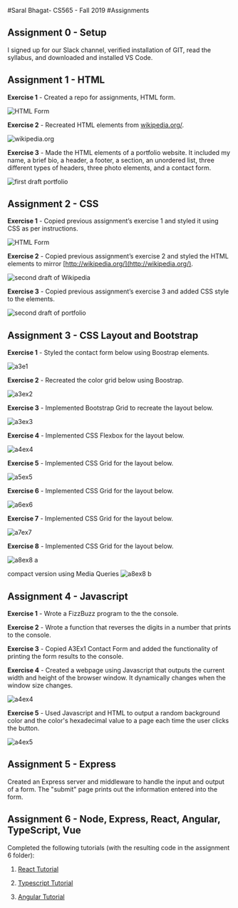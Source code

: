 #Saral Bhagat- CS565 - Fall 2019
#Assignments

## Assignment 0 - Setup

I signed up for our Slack channel, verified installation of GIT, read the syllabus, and downloaded and installed VS Code.

## Assignment 1 - HTML

**Exercise 1** - Created a repo for assignments, HTML form.

![HTML Form](Assign6/a1ex1.png)

**Exercise 2** - Recreated HTML elements from [wikipedia.org/](http://wikipedia.org/).

![wikipedia.org](Assign6/a1ex2.png)

**Exercise 3** - Made the HTML elements of a portfolio website. It included my name, a brief bio, a header, a footer, a section, an unordered list, three different types of headers, three photo elements, and a contact form.

![first draft portfolio](Assign6/a1ex3.png)

## Assignment 2 - CSS

**Exercise 1** - Copied previous assignment’s exercise 1 and styled it using CSS as per instructions.

![HTML Form](Assign6/a2ex1.png)

**Exercise 2** - Copied previous assignment’s exercise 2 and styled the HTML elements to mirror [http://wikipedia.org/](http://wikipedia.org/).

![second draft of Wikipedia](Assign6/a2ex2.png)

**Exercise 3** - Copied previous assignment’s exercise 3 and added CSS style to the elements.

![second draft of portfolio](Assign6/a2ex3.png)

## Assignment 3 - CSS Layout and Bootstrap

**Exercise 1** - Styled the contact form below using Boostrap elements.

![a3e1](Assign6/a3ex1.png)

**Exercise 2** - Recreated the color grid below using Boostrap.

![a3ex2](Assign6/a3ex2.png)

**Exercise 3** - Implemented Bootstrap Grid to recreate the layout below.

![a3ex3](Assign6/a3ex3.png)

**Exercise 4** - Implemented CSS Flexbox for the layout below.

![a4ex4](Assign6/a3ex4.png)

**Exercise 5** - Implemented CSS Grid for the layout below.

![a5ex5](Assign6/a3ex5.png)

**Exercise 6** - Implemented CSS Grid for the layout below.

![a6ex6](Assign6/a3ex6.png)

**Exercise 7** - Implemented CSS Grid for the layout below.

![a7ex7](Assign6/a3ex7.png)

**Exercise 8** - Implemented CSS Grid for the layout below.

![a8ex8 a](Assign6/a3ex8a.png)

compact version using Media Queries
![a8ex8 b](Assign6/a3ex8b.png)

## Assignment 4 - Javascript

**Exercise 1** - Wrote a FizzBuzz program to the the console.

**Exercise 2** - Wrote a function that reverses the digits in a number that prints to the console.

**Exercise 3** - Copied A3Ex1 Contact Form and added the functionality of printing the form results to the console.

**Exercise 4** - Created a webpage using Javascript that outputs the current width and height of the browser window. It dynamically changes when the window size changes.

![a4ex4](Assign6/a4ex4.png)

**Exercise 5** - Used Javascript and HTML to  output a random background color and the color's hexadecimal value to a page each time the user clicks the button.

![a4ex5](Assign6/a4ex5.png)

## Assignment 5 - Express

Created an Express server and middleware to handle the input and output of a form. The "submit" page prints out the information entered into the form.

## Assignment 6 - Node, Express, React, Angular, TypeScript, Vue

Completed the following tutorials (with the resulting code in the assignment 6 folder):

1. [React Tutorial](https://reactjs.org/tutorial/tutorial.html)

2. [Typescript Tutorial](https://angular-presentation.firebaseapp.com/angular/typescript/intro)

3. [Angular Tutorial](https://codelab.fun/angular/create-first-app/intro)
